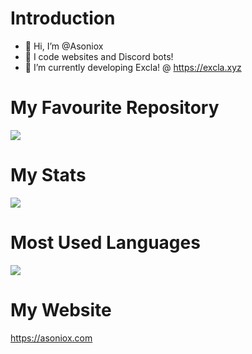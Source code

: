 # Introduction
- 👋 Hi, I’m @Asoniox
- 👀 I code websites and Discord bots!
- 🌱 I’m currently developing Excla! @ https://excla.xyz

# My Favourite Repository
<img src="https://github-readme-stats.vercel.app/api/pin/?username=asoniox&repo=homework-tracker-discord"/>

# My Stats
<img src="https://github-readme-stats.vercel.app/api?username=asoniox&show_icons=true&theme=transparent)"/>

# Most Used Languages
<img src="https://github-readme-stats.vercel.app/api/top-langs?username=asoniox&layout=compact"/>

# My Website
https://asoniox.com
